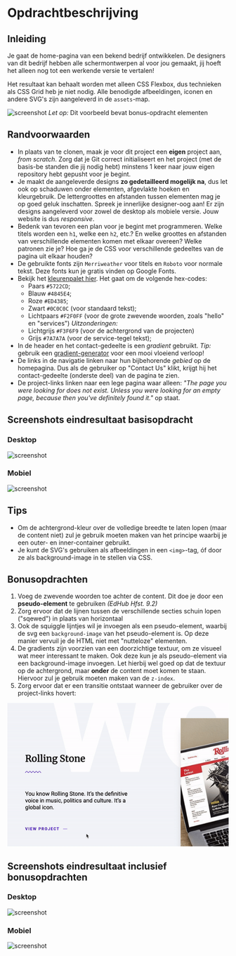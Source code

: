 # Opdrachtbeschrijving

## Inleiding

Je gaat de home-pagina van een bekend bedrijf ontwikkelen. De designers van dit bedrijf hebben alle schermontwerpen al
voor jou gemaakt, jij hoeft het alleen nog tot een werkende versie te vertalen!

Het resultaat kan behaalt worden met alleen CSS Flexbox, dus technieken als CSS Grid heb je niet nodig. Alle benodigde
afbeeldingen, iconen en andere SVG's zijn aangeleverd in de `assets`-map.

![screenshot](./assets/screenshots/screenshot-main.png)
_Let op:_ Dit voorbeeld bevat bonus-opdracht elementen

## Randvoorwaarden

* In plaats van te clonen, maak je voor dit project een **eigen** project aan, _from scratch_. Zorg dat je Git correct
  initialiseert en het project (met de basis-be standen die jij nodig hebt) minstens 1 keer naar jouw eigen repository
  hebt gepusht voor je begint.
* Je maakt de aangeleverde designs **zo gedetailleerd mogelijk na**, dus let ook op schaduwen onder elementen,
  afgevlakte hoeken en kleurgebruik. De lettergroottes en afstanden tussen elementen mag je op goed geluk inschatten.
  Spreek je innerlijke designer-oog aan! Er zijn designs aangeleverd voor zowel de desktop als mobiele versie. Jouw
  website is dus _responsive_.
* Bedenk van tevoren een plan voor je begint met programmeren. Welke titels worden een `h1`, welke een `h2`, etc.? En
  welke groottes en afstanden van verschillende elementen komen met elkaar overeen? Welke patronen zie je? Hoe ga je de
  CSS voor verschillende gedeeltes van de pagina uit elkaar houden?
* De gebruikte fonts zijn `Merriweather` voor titels en `Roboto` voor normale tekst. Deze fonts kun je gratis vinden op
  Google Fonts.
* Bekijk het [kleurenpalet hier](https://coolors.co/5722cd-4b49e8-f2f0ff-ed4385-0c0c0c). Het gaat om de volgende
  hex-codes:
    * Paars `#5722CD`;
    * Blauw `#4845E4`;
    * Roze `#ED4385`;
    * Zwart `#0C0C0C` (voor standaard tekst);
    * Lichtpaars `#F2F0FF` (voor de grote zwevende woorden, zoals "hello" en "services")
      _Uitzonderingen:_
    * Lichtgrijs `#F3F6F9` (voor de achtergrond van de projecten)
    * Grijs `#7A7A7A` (voor de service-tegel tekst);
* In de header en het contact-gedeelte is een _gradient_ gebruikt. _Tip:_ gebruik
  een [gradient-generator](https://cssgradient.io/) voor een mooi vloeiend verloop!
* De links in de navigatie linken naar hun bijbehorende _gebied_ op de homepagina. Dus als de gebruiker op "Contact Us"
  klikt, krijgt hij het contact-gedeelte (onderste deel) van de pagina te zien.
* De project-links linken naar een lege pagina waar alleen: _"The page you were looking for does not exist. Unless you
  were looking for an empty page, because then you've definitely found it."_ op staat.

## Screenshots eindresultaat basisopdracht

### Desktop

![screenshot](./assets/screenshots/basic/basic-desktop.png)

### Mobiel

![screenshot](./assets/screenshots/basic/basic-mobiel.png)

## Tips

* Om de achtergrond-kleur over de volledige breedte te laten lopen (maar de content niet) zul je gebruik moeten maken
  van het principe waarbij je een outer- en inner-container gebruikt.
* Je kunt de SVG's gebruiken als afbeeldingen in een `<img>`-tag, óf door ze als background-image in te stellen via CSS.

## Bonusopdrachten

1. Voeg de zwevende woorden toe achter de content. Dit doe je door een **pseudo-element** te gebruiken _(EdHub Hfst. 9.2)_
2. Zorg ervoor dat de lijnen tussen de verschillende secties schuin lopen ("sqewed") in plaats van horizontaal
3. Ook de squiggle lijntjes wil je invoegen als een pseudo-element, waarbij de svg een `background-image` van het
   pseudo-element is. Op deze manier vervuil je de HTML niet met "nutteloze" elementen.
4. De gradients zijn voorzien van een doorzichtige textuur, om ze visueel wat meer interessant te maken. Ook deze kun je
   als pseudo-element via een background-image invoegen. Let hierbij wel goed op dat de textuur op de achtergrond,
   maar **onder** de content moet komen te staan. Hiervoor zul je gebruik moeten maken van de `z-index`.
5. Zorg ervoor dat er een transitie ontstaat wanneer de gebruiker over de project-links hovert:

![screenshot](./assets/screenshots/bonus/bonus-moving-link.gif)

## Screenshots eindresultaat inclusief bonusopdrachten

### Desktop

![screenshot](./assets/screenshots/bonus/bonus-desktop.png)

### Mobiel

![screenshot](./assets/screenshots/bonus/bonus-mobiel.png)
